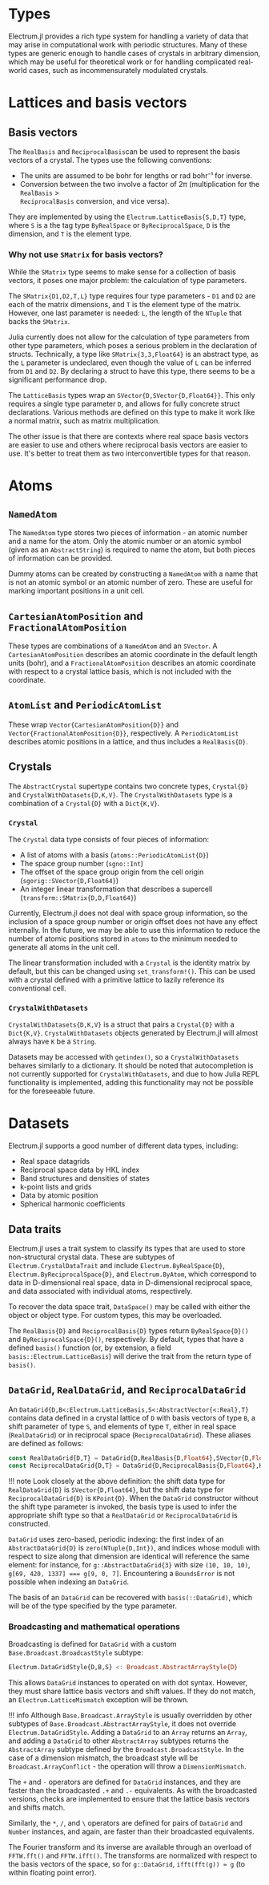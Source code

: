 # Types

Electrum.jl provides a rich type system for handling a variety of data that may arise in 
computational work with periodic structures. Many of these types are generic enough to handle cases
of crystals in arbitrary dimension, which may be useful for theoretical work or for handling
complicated real-world cases, such as incommensurately modulated crystals.

# Lattices and basis vectors

## Basis vectors

The `RealBasis` and `ReciprocalBasis`can be used to represent the basis vectors of a crystal. The
types use the following conventions:
  * The units are assumed to be bohr for lengths or rad bohr⁻¹ for inverse.
  * Conversion between the two involve a factor of 2π (multiplication for the `RealBasis` >  
`ReciprocalBasis` conversion, and vice versa).

They are implemented by using the `Electrum.LatticeBasis{S,D,T}` type, where `S` is a the tag type
`ByRealSpace` or `ByReciprocalSpace`, `D` is the dimension, and `T` is the element type.

### Why not use `SMatrix` for basis vectors?

While the `SMatrix` type seems to make sense for a collection of basis vectors, it poses one major 
problem: the calculation of type parameters.

The `SMatrix{D1,D2,T,L}` type requires four type parameters - `D1` and `D2` are each of the matrix
dimensions, and `T` is the element type of the matrix. However, one last parameter is needed: `L`, 
the length of the `NTuple` that backs the `SMatrix`.

Julia currently does not allow for the calculation of type parameters from other type parameters,
which poses a serious problem in the declaration of structs. Technically, a type like
`SMatrix{3,3,Float64}` is an abstract type, as the `L` parameter is undeclared, even though the 
value of `L` can be inferred from `D1` and `D2`. By declaring a struct to have this type, there
seems to be a significant performance drop.

The `LatticeBasis` types wrap an `SVector{D,SVector{D,Float64}}`. This only requires a single 
type parameter `D`, and allows for fully concrete struct declarations. Various methods are defined
on this type to make it work like a normal matrix, such as matrix multiplication.

The other issue is that there are contexts where real space basis vectors are easier to use and
others where reciprocal basis vectors are easier to use. It's better to treat them as two
interconvertible types for that reason.

# Atoms

## `NamedAtom`

The `NamedAtom` type stores two pieces of information - an atomic number and a name for the atom.
Only the atomic number or an atomic symbol (given as an `AbstractString`) is required to name the
atom, but both pieces of information can be provided.

Dummy atoms can be created by constructing a `NamedAtom` with a name that is not an atomic symbol
or an atomic number of zero. These are useful for marking important positions in a unit cell.

## `CartesianAtomPosition` and `FractionalAtomPosition`

These types are combinations of a `NamedAtom` and an `SVector`. A `CartesianAtomPosition` describes
an atomic coordinate in the default length units (bohr), and a `FractionalAtomPosition` describes
an atomic coordinate with respect to a crystal lattice basis, which is not included with the
coordinate.

## `AtomList` and `PeriodicAtomList`

These wrap `Vector{CartesianAtomPosition{D}}` and `Vector{FractionalAtomPosition{D}}`, respectively.
A `PeriodicAtomList` describes atomic positions in a lattice, and thus includes a `RealBasis{D}`. 

## Crystals

The `AbstractCrystal` supertype contains two concrete types, `Crystal{D}` and 
`CrystalWithDatasets{D,K,V}`. The `CrystalWithDatasets` type is a combination of a `Crystal{D}`
with a `Dict{K,V}`. 

### `Crystal`

The `Crystal` data type consists of four pieces of information:
  * A list of atoms with a basis (`atoms::PeriodicAtomList{D}`)
  * The space group number (`sgno::Int`)
  * The offset of the space group origin from the cell origin (`sgorig::SVector{D,Float64}`)
  * An integer linear transformation that describes a supercell (`transform::SMatrix{D,D,Float64}`)

Currently, Electrum.jl does not deal with space group information, so the inclusion of a space
group number or origin offset does not have any effect internally. In the future, we may be able to
use this information to reduce the number of atomic positions stored in `atoms` to the minimum
needed to generate all atoms in the unit cell.

The linear transformation included with a `Crystal` is the identity matrix by default, but this can
be changed using `set_transform!()`. This can be used with a crystal defined with a primitive
lattice to lazily reference its conventional cell. 

### `CrystalWithDatasets`

`CrystalWithDatasets{D,K,V}` is a struct that pairs a `Crystal{D}` with a `Dict{K,V}`.
`CrystalWithDatasets` objects generated by Electrum.jl will almost always have `K` be a `String`.

Datasets may be accessed with `getindex()`, so a `CrystalWithDatasets` behaves similarly to a 
dictionary. It should be noted that autocompletion is not currently supported for
`CrystalWithDatasets`, and due to how Julia REPL functionality is implemented, adding this
functionality may not be possible for the foreseeable future.

# Datasets

Electrum.jl supports a good number of different data types, including:
  * Real space datagrids
  * Reciprocal space data by HKL index
  * Band structures and densities of states
  * k-point lists and grids
  * Data by atomic position
  * Spherical harmonic coefficients

## Data traits

Electrum.jl uses a trait system to classify its types that are used to store non-structural crystal
data. These are subtypes of `Electrum.CrystalDataTrait` and include `Electrum.ByRealSpace{D}`,
`Electrum.ByReciprocalSpace{D}`, and `Electrum.ByAtom`, which correspond to data in D-dimensional
real space, data in D-dimensional reciprocal space, and data associated with individual atoms,
respectively.

To recover the data space trait, `DataSpace()` may be called with either the object or object type.
For custom types, this may be overloaded.

The `RealBasis{D}` and `ReciprocalBasis{D}` types return `ByRealSpace{D}()` and
`ByReciprocalSpace{D}()`, respectively. By default, types that have a defined `basis()` function
(or, by extension, a field `basis::Electrum.LatticeBasis`) will derive the trait from the return
type of `basis()`.

## `DataGrid`, `RealDataGrid`, and `ReciprocalDataGrid`

An `DataGrid{D,B<:Electrum.LatticeBasis,S<:AbstractVector{<:Real},T}` contains data defined in a
crystal lattice of `D` with basis vectors of type `B`, a shift parameter of type `S`, and elements
of type `T`, either in real space (`RealDataGrid`) or in reciprocal space (`ReciprocalDataGrid`).
These aliases are defined as follows:

```julia
const RealDataGrid{D,T} = DataGrid{D,RealBasis{D,Float64},SVector{D,Float64},T}
const ReciprocalDataGrid{D,T} = DataGrid{D,ReciprocalBasis{D,Float64},KPoint{D},T}
```
!!! note
    Look closely at the above definition: the shift data type for `RealDataGrid{D}` is
    `SVector{D,Float64}`, but the shift data type for `ReciprocalDataGrid{D}` is `KPoint{D}`. When
    the `DataGrid` constructor without the shift type parameter is invoked, the basis type is used
    to infer the appropriate shift type so that a `RealDataGrid` or `ReciprocalDataGrid` is
    constructed.

`DataGrid` uses zero-based, periodic indexing: the first index of an `AbstractDataGrid{D}` is
`zero(NTuple{D,Int})`, and indices whose moduli with respect to size along that dimension are
identical will reference the same element: for instance, for `g::AbstractDataGrid{3}` with size
`(10, 10, 10)`, `g[69, 420, 1337] === g[9, 0, 7]`. Encountering a `BoundsError` is not possible
when indexing an `DataGrid`.

The basis of an `DataGrid` can be recovered with `basis(::DataGrid)`, which will be of the type
specified by the type parameter. 

### Broadcasting and mathematical operations

Broadcasting is defined for `DataGrid` with a custom `Base.Broadcast.BroadcastStyle` subtype:
```julia
Electrum.DataGridStyle{D,B,S} <: Broadcast.AbstractArrayStyle{D}
```
This allows `DataGrid` instances to operated on with dot syntax. However, they must share lattice
basis vectors and shift values. If they do not match, an `Electrum.LatticeMismatch` exception will
be thrown.

!!! info
    Although `Base.Broadcast.ArrayStyle` is usually overridden by other subtypes of 
    `Base.Broadcast.AbstractArrayStyle`, it does not override `Electrum.DataGridStyle`. Adding a
    `DataGrid` to an `Array` returns an `Array`, and adding a `DataGrid` to other `AbstractArray`
    subtypes returns the `AbstractArray` subtype defined by the `Broadcast.BroadcastStyle`. In the 
    case of a dimension mismatch, the broadcast style wll be `Broadcast.ArrayConflict` - the
    operation will throw a `DimensionMismatch`.

The `+` and `-` operators are defined for `DataGrid` instances, and they are faster than the
broadcasted `.+` and `.-` equivalents. As with the broadcasted versions, checks are implemented to
ensure that the lattice basis vectors and shifts match.

Similarly, the `*`, `/`, and `\` operators are defined for pairs of `DataGrid` and `Number`
instances, and again, are faster than their broadcasted equivalents.

The Fourier transform and its inverse are available through an overload of `FFTW.fft()` and
`FFTW.ifft()`. The transforms are normalized with respect to the basis vectors of the space, so
for `g::DataGrid`, `ifft(fft(g)) ≈ g` (to within floating point error).
